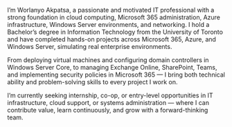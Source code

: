 I’m Worlanyo Akpatsa, a passionate and motivated IT professional with a strong foundation in cloud computing, Microsoft 365 administration, Azure infrastructure, Windows Server environments, and networking. I hold a Bachelor’s degree in Information Technology from the University of Toronto and have completed hands-on projects across Microsoft 365, Azure, and Windows Server, simulating real enterprise environments.

From deploying virtual machines and configuring domain controllers in Windows Server Core, to managing Exchange Online, SharePoint, Teams, and implementing security policies in Microsoft 365 — I bring both technical ability and problem-solving skills to every project I work on.

I’m currently seeking internship, co-op, or entry-level opportunities in IT infrastructure, cloud support, or systems administration — where I can contribute value, learn continuously, and grow with a forward-thinking team.
